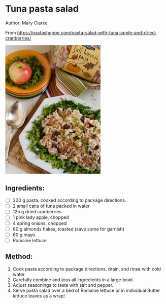 # Tuna pasta salad
Author: Mary Clarke

From https://pastashoppe.com/pasta-salad-with-tuna-apple-and-dried-cranberries/

<img src='../recipes/tuna-pasta-salad.jpg' width='300px'>


## Ingredients:
- [ ] 200 g pasta, cooked according to package directions.
- [ ] 2 small cans of tuna packed in water
- [ ] 125 g dried cranberries
- [ ] 1 pink lady apple, chopped
- [ ] 4 spring onions, chopped
- [ ] 60 g almonds flakes, toasted (save some for garnish)
- [ ] 60 g mayo
- [ ] Romaine lettuce

## Method:
1. Cook pasta according to package directions, drain, and rinse with cold water.
2. Carefully combine and toss all ingredients in a large bowl.
3. Adjust seasonings to taste with salt and pepper.
4. Serve pasta salad over a bed of Romaine lettuce or in individual Butter lettuce leaves as a wrap!.
